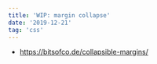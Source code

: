 ```yaml
---
title: 'WIP: margin collapse'
date: '2019-12-21'
tag: 'css'
---
```


- https://bitsofco.de/collapsible-margins/

